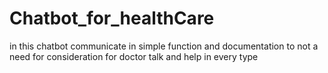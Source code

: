 # Chatbot_for_healthCare
in this chatbot communicate in simple function and documentation to not a need for consideration for doctor talk and help in every type
